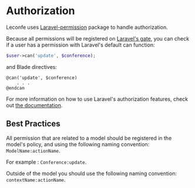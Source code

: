 # Authorization

Leconfe uses [Laravel-permission](https://spatie.be/docs/laravel-permission/v5/introduction) package to handle authorization.

Because all permissions will be registered on [Laravel's gate](https://laravel.com/docs/authorization), you can check if a user has a permission with Laravel's default can function:

```php
$user->can('update', $conference);
```
and Blade directives:

```blade
@can('update', $conference)
    . . .
@endcan
```

For more information on how to use Laravel's authorization features, check out [the documentation](https://spatie.be/docs/laravel-permission/v5/basic-usage/basic-usage).

## Best Practices
All permission that are related to a model should be registered in the model's policy, and using the following naming convention: `ModelName:actionName`.

For example : `Conference:update`.

Outside of the model you should use the following naming convention: `contextName:actionName`.

